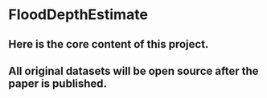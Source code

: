 # FloodDepthEstimate
## Here is the core content of this project.
## All original datasets will be open source after the paper is published.

